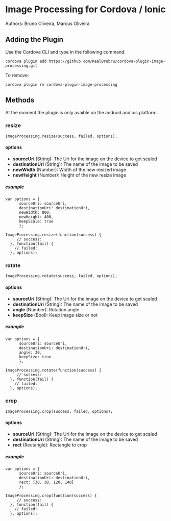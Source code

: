 # Image Processing for Cordova / Ionic #

Authors: Bruno Oliveira, Marcus Oliveira

## Adding the Plugin ##

Use the Cordova CLI and type in the following command:

`cordova plugin add https://github.com/RealBrubru/cordova-plugin-image-processing.git`

To remove:

`cordova plugin rm cordova-plugin-image-processing`

## Methods

At the moment the plugin is only avaible on the android and ios platform.

### resize

    ImageProcessing.resize(success, failed, options);

#### options
  - **sourceUri** (String): The Uri for the image on the device to get scaled
  - **destinationUri** (String): The name of the image to be saved
  - **newWidth** (Number): Width of the new resized image
  - **newHeight** (Number): Height of the new resize image

##### example
    var options = {
          sourceUri: sourceUri,
          destinationUri: destinationUri,
          newWidth: 800,
          newHeight: 400,
          keepScale: true
          };

    ImageProcessing.resize(function(success) {
         // success: 
      }, function(fail) {
        // failed: 
      }, options);

### rotate

    ImageProcessing.rotate(success, failed, options);

#### options
  - **sourceUri** (String): The Uri for the image on the device to get scaled
  - **destinationUri** (String): The name of the image to be saved
  - **angle** (Number): Rotation angle
  - **keepSize** (Bool): Keep image size or not

##### example
    var options = {
          sourceUri: sourceUri,
          destinationUri: destinationUri,
          angle: 30,
          keepSize: true
          };

    ImageProcessing.rotate(function(success) {
         // success: 
      }, function(fail) {
        // failed: 
      }, options);

### crop

    ImageProcessing.crop(success, failed, options);

#### options
  - **sourceUri** (String): The Uri for the image on the device to get scaled
  - **destinationUri** (String): The name of the image to be saved
  - **rect** (Rectangle): Rectangle to crop

##### example
    var options = {
          sourceUri: sourceUri,
          destinationUri: destinationUri,
          rect: [30, 30, 120, 140]
          };

    ImageProcessing.crop(function(success) {
         // success: 
      }, function(fail) {
        // failed: 
      }, options);
